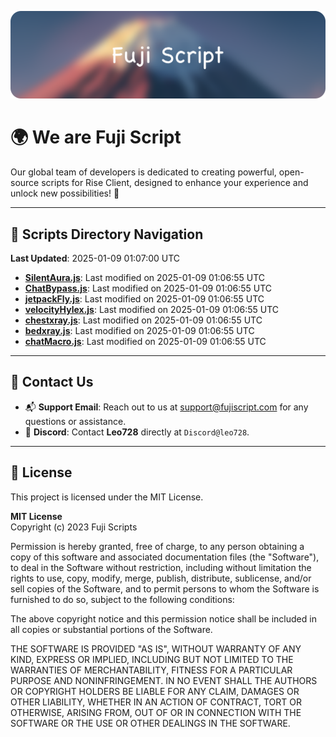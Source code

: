 ![Banner](.github/b.webp)

# 🌍 **We are Fuji Script**

Our global team of developers is dedicated to creating powerful, open-source scripts for Rise Client, designed to enhance your experience and unlock new possibilities! 🌟

---
<!-- SCRIPTS_NAVIGATION_START -->
## 📂 **Scripts Directory Navigation**

**Last Updated**: 2025-01-09 01:07:00 UTC

- **[SilentAura.js](scripts/SilentAura.js)**: Last modified on 2025-01-09 01:06:55 UTC
- **[ChatBypass.js](scripts/ChatBypass.js)**: Last modified on 2025-01-09 01:06:55 UTC
- **[jetpackFly.js](scripts/jetpackFly.js)**: Last modified on 2025-01-09 01:06:55 UTC
- **[velocityHylex.js](scripts/velocityHylex.js)**: Last modified on 2025-01-09 01:06:55 UTC
- **[chestxray.js](scripts/chestxray.js)**: Last modified on 2025-01-09 01:06:55 UTC
- **[bedxray.js](scripts/bedxray.js)**: Last modified on 2025-01-09 01:06:55 UTC
- **[chatMacro.js](scripts/chatMacro.js)**: Last modified on 2025-01-09 01:06:55 UTC

<!-- SCRIPTS_NAVIGATION_END -->

---

## 💬 **Contact Us**  
- 📬 **Support Email**: Reach out to us at [support@fujiscript.com](mailto:support@fujiscript.com) for any questions or assistance.  
- 💬 **Discord**: Contact **Leo728** directly at `Discord@leo728`.

---

## 📜 **License**

This project is licensed under the MIT License.  

**MIT License**  
Copyright (c) 2023 Fuji Scripts  

Permission is hereby granted, free of charge, to any person obtaining a copy of this software and associated documentation files (the "Software"), to deal in the Software without restriction, including without limitation the rights to use, copy, modify, merge, publish, distribute, sublicense, and/or sell copies of the Software, and to permit persons to whom the Software is furnished to do so, subject to the following conditions:  

The above copyright notice and this permission notice shall be included in all copies or substantial portions of the Software.  

THE SOFTWARE IS PROVIDED "AS IS", WITHOUT WARRANTY OF ANY KIND, EXPRESS OR IMPLIED, INCLUDING BUT NOT LIMITED TO THE WARRANTIES OF MERCHANTABILITY, FITNESS FOR A PARTICULAR PURPOSE AND NONINFRINGEMENT. IN NO EVENT SHALL THE AUTHORS OR COPYRIGHT HOLDERS BE LIABLE FOR ANY CLAIM, DAMAGES OR OTHER LIABILITY, WHETHER IN AN ACTION OF CONTRACT, TORT OR OTHERWISE, ARISING FROM, OUT OF OR IN CONNECTION WITH THE SOFTWARE OR THE USE OR OTHER DEALINGS IN THE SOFTWARE.  
